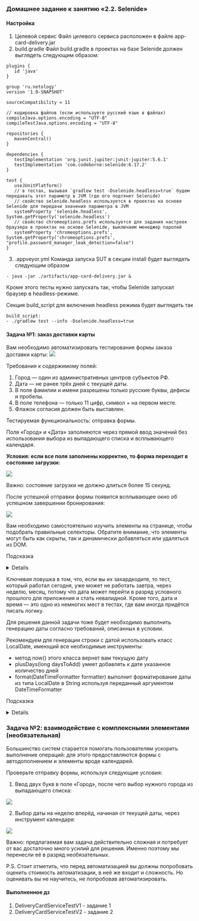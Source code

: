 ### Домашнее задание к занятию «2.2. Selenide»

#### Настройка
1. Целевой сервис
   Файл целевого сервиса расположен в файле app-card-delivery.jar 
2. build.gradle
   Файл build.gradle в проектах на базе Selenide должен выглядеть следующим образом:
````
plugins {
   id 'java'
}

group 'ru.netology'
version '1.0-SNAPSHOT'

sourceCompatibility = 11

// кодировка файлов (если используете русский язык в файлах)
compileJava.options.encoding = "UTF-8"
compileTestJava.options.encoding = "UTF-8"

repositories {
   mavenCentral()
}

dependencies {
   testImplementation 'org.junit.jupiter:junit-jupiter:5.6.1'
   testImplementation 'com.codeborne:selenide:6.17.2'
}

test {
   useJUnitPlatform()
   // в тестах, вызывая `gradlew test -Dselenide.headless=true` будем передавать этот параметр в JVM (где его подтянет Selenide)
   // свойство selenide.headless используется в проектах на основе Selenide для передачи значения параметра в JVM
   systemProperty 'selenide.headless', System.getProperty('selenide.headless')
   // свойство chromeoptions.prefs используется для задания настроек браузера в проектах на основе Selenide, выключаем менеджер паролей
   systemProperty 'chromeoptions.prefs', System.getProperty('chromeoptions.prefs', "profile.password_manager_leak_detection=false")
}

````
3. .appveyor.yml
   Команда запуска SUT в секции install будет выглядеть следующим образом
````
- java -jar ./artifacts/app-card-delivery.jar &
````
  Кроме этого тесты нужно запускать так, чтобы Selenide запускал браузер в headless-режиме.

  Секция build_script для включения headless режима будет выглядеть так
````
build_script:
- ./gradlew test --info -Dselenide.headless=true
````


#### Задача №1: заказ доставки карты
Вам необходимо автоматизировать тестирование формы заказа доставки карты:
![](https://github.com/netology-code/aqa-homeworks/raw/master/selenide/pic/order.png)

Требования к содержимому полей:

1. Город — один из административных центров субъектов РФ.
2. Дата — не ранее трёх дней с текущей даты.
3. В поле фамилии и имени разрешены только русские буквы, дефисы и пробелы.
4. В поле телефона — только 11 цифр, символ + на первом месте.
5. Флажок согласия должен быть выставлен.

Тестируемая функциональность: отправка формы.

Поля «Город» и «Дата» заполняются через прямой ввод значений без использования выбора из выпадающего списка и всплывающего календаря.

**Условия: если все поля заполнены корректно, то форма переходит в состояние загрузки:**

![](https://github.com/netology-code/aqa-homeworks/raw/master/selenide/pic/loading.png)

Важно: состояние загрузки не должно длиться более 15 секунд.

После успешной отправки формы появится всплывающее окно об успешном завершении бронирования:

![](https://github.com/netology-code/aqa-homeworks/raw/master/selenide/pic/popup.png)

Вам необходимо самостоятельно изучить элементы на странице, чтобы подобрать правильные селекторы. Обратите внимание, что элементы могут быть как скрыты, так и динамически добавляться или удаляться из DOM.

Подсказка

<details>
Важно: Дата и время всегда будут уязвимым местом ваших тестов.
</details>

Ключевая ловушка в том, что, если вы их захардкодите, то тест, который работал сегодня, уже может не работать завтра, через неделю, месяц, потому что дата может перейти в разряд условного прошлого для приложения и стать невалидной.
Кроме того, дата и время — это одно из немногих мест в тестах, где вам иногда придётся писать логику.

Для решения данной задачи тоже будет необходимо выполнить генерацию даты согласно требований, описанных в условии.

Рекомендуем для генерации строки с датой использовать класс LocalDate, имеющий все необходимые инструменты:

* метод now() этого класса вернет вам текущую дату
* plusDays(long daysToAdd) умеет добавлять к дате указанное количество дней
* format(DateTimeFormatter formatter) выполнит форматирование даты из типа LocalDate в String используя переданный аргументом DateTimeFormatter

Подсказка

<details>

Поле ввода, которое необходимо заполнить в рамках сценария может быть заполнено значением по-умолчанию.

Для заполнения такого поля вам придется его предварительно очистить. При этом метод clear() работает далеко не на всех формах.
В таком случае вам придётся повторить действия пользователя на странице.

Содержимое поля необходимо выделить и послать нажатие кнопок для удаления текста в поле.
Нажатие клавиш умеет посылать метод sendKeys(CharSequence... keysToSend), а необходимые клавиши вы найдете в енаме Keys.
Выделить текст можно двойным кликом или сочетанием клавиш.

</details>

### Задача №2: взаимодействие с комплексными элементами (необязательная)
Большинство систем старается помогать пользователям ускорить выполнение операций: для этого предоставляются формы с автодополнением и элементы вроде календарей.

Проверьте отправку формы, используя следующие условия:

1. Ввод двух букв в поле «Город», после чего выбор нужного города из выпадающего списка:

![](https://github.com/netology-code/aqa-homeworks/raw/master/selenide/pic/dropdown.png)

2. Выбор даты на неделю вперёд, начиная от текущей даты, через инструмент календаря:

![](https://github.com/netology-code/aqa-homeworks/raw/master/selenide/pic/calendar.png)

Важно: предлагаемая вам задача действительно сложная и потребует от вас достаточно много усилий для решения. Именно поэтому мы перенесли её в разряд необязательных.

P.S. Стоит отметить, что перед автоматизацией вы должны попробовать оценить стоимость автоматизации, в неё же входит и сложность. Но оценивать вы не научитесь, не попробовав автоматизировать.

#### Выполненное дз
1. DeliveryCardServiceTestV1 - задание 1
2. DeliveryCardServiceTestV2 - задание 2